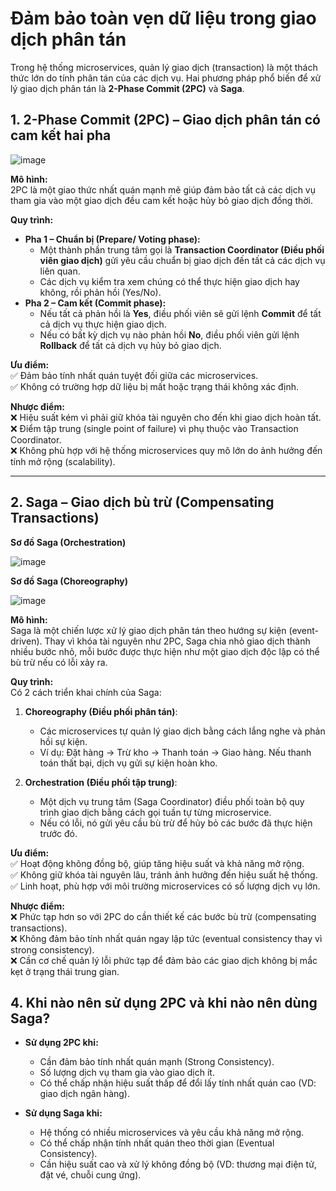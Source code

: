 # Đảm bảo toàn vẹn dữ liệu trong giao dịch phân tán 

Trong hệ thống microservices, quản lý giao dịch (transaction) là một thách thức lớn do tính phân tán của các dịch vụ. Hai phương pháp phổ biến để xử lý giao dịch phân tán là **2-Phase Commit (2PC)** và **Saga**.  

## 1. **2-Phase Commit (2PC) – Giao dịch phân tán có cam kết hai pha**  

![image](https://github.com/user-attachments/assets/701889ae-43cb-4cfe-b58e-c5b4167a52ad)


**Mô hình:**  
2PC là một giao thức nhất quán mạnh mẽ giúp đảm bảo tất cả các dịch vụ tham gia vào một giao dịch đều cam kết hoặc hủy bỏ giao dịch đồng thời.  

**Quy trình:**  
- **Pha 1 – Chuẩn bị (Prepare/ Voting phase):**  
  - Một thành phần trung tâm gọi là **Transaction Coordinator (Điều phối viên giao dịch)** gửi yêu cầu chuẩn bị giao dịch đến tất cả các dịch vụ liên quan.  
  - Các dịch vụ kiểm tra xem chúng có thể thực hiện giao dịch hay không, rồi phản hồi (Yes/No).  
- **Pha 2 – Cam kết (Commit phase):**  
  - Nếu tất cả phản hồi là **Yes**, điều phối viên sẽ gửi lệnh **Commit** để tất cả dịch vụ thực hiện giao dịch.  
  - Nếu có bất kỳ dịch vụ nào phản hồi **No**, điều phối viên gửi lệnh **Rollback** để tất cả dịch vụ hủy bỏ giao dịch.  

**Ưu điểm:**  
✅ Đảm bảo tính nhất quán tuyệt đối giữa các microservices.  
✅ Không có trường hợp dữ liệu bị mất hoặc trạng thái không xác định.  

**Nhược điểm:**  
❌ Hiệu suất kém vì phải giữ khóa tài nguyên cho đến khi giao dịch hoàn tất.  
❌ Điểm tập trung (single point of failure) vì phụ thuộc vào Transaction Coordinator.  
❌ Không phù hợp với hệ thống microservices quy mô lớn do ảnh hưởng đến tính mở rộng (scalability).  

---

## 2. **Saga – Giao dịch bù trừ (Compensating Transactions)** 

**Sơ đồ Saga (Orchestration)**

![image](https://github.com/user-attachments/assets/0add3191-aad8-4506-8180-bcb89c37d9b7)

**Sơ đồ Saga (Choreography)**

![image](https://github.com/user-attachments/assets/20092b9c-6ad2-41cb-97c6-fb60bfe717a1)


**Mô hình:**  
Saga là một chiến lược xử lý giao dịch phân tán theo hướng sự kiện (event-driven). Thay vì khóa tài nguyên như 2PC, Saga chia nhỏ giao dịch thành nhiều bước nhỏ, mỗi bước được thực hiện như một giao dịch độc lập có thể bù trừ nếu có lỗi xảy ra.  

**Quy trình:**  
Có 2 cách triển khai chính của Saga:  
1. **Choreography (Điều phối phân tán)**:  
   - Các microservices tự quản lý giao dịch bằng cách lắng nghe và phản hồi sự kiện.  
   - Ví dụ: Đặt hàng → Trừ kho → Thanh toán → Giao hàng. Nếu thanh toán thất bại, dịch vụ gửi sự kiện hoàn kho.  
   
2. **Orchestration (Điều phối tập trung)**:  
   - Một dịch vụ trung tâm (Saga Coordinator) điều phối toàn bộ quy trình giao dịch bằng cách gọi tuần tự từng microservice.  
   - Nếu có lỗi, nó gửi yêu cầu bù trừ để hủy bỏ các bước đã thực hiện trước đó.  

**Ưu điểm:**  
✅ Hoạt động không đồng bộ, giúp tăng hiệu suất và khả năng mở rộng.  
✅ Không giữ khóa tài nguyên lâu, tránh ảnh hưởng đến hiệu suất hệ thống.  
✅ Linh hoạt, phù hợp với môi trường microservices có số lượng dịch vụ lớn.  

**Nhược điểm:**  
❌ Phức tạp hơn so với 2PC do cần thiết kế các bước bù trừ (compensating transactions).  
❌ Không đảm bảo tính nhất quán ngay lập tức (eventual consistency thay vì strong consistency).  
❌ Cần cơ chế quản lý lỗi phức tạp để đảm bảo các giao dịch không bị mắc kẹt ở trạng thái trung gian.  

## 4. **Khi nào nên sử dụng 2PC và khi nào nên dùng Saga?**
- **Sử dụng 2PC khi:**
  - Cần đảm bảo tính nhất quán mạnh (Strong Consistency).
  - Số lượng dịch vụ tham gia vào giao dịch ít.
  - Có thể chấp nhận hiệu suất thấp để đổi lấy tính nhất quán cao (VD: giao dịch ngân hàng).  

- **Sử dụng Saga khi:**
  - Hệ thống có nhiều microservices và yêu cầu khả năng mở rộng.
  - Có thể chấp nhận tính nhất quán theo thời gian (Eventual Consistency).
  - Cần hiệu suất cao và xử lý không đồng bộ (VD: thương mại điện tử, đặt vé, chuỗi cung ứng).
 

















